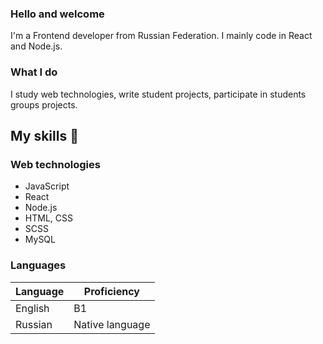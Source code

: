 ### Hello and welcome
I'm a Frontend developer from Russian Federation.
I mainly code in React and Node.js.

### What I do

I study web technologies, write student projects, participate in students groups projects.

## My skills 📜

### Web technologies

- JavaScript
- React
- Node.js
- HTML, CSS
- SCSS
- MySQL

### Languages

| Language      | Proficiency                                                               |
| ------------- | ------------------------------------------------------------------------- |
| English       | B1                                                                        |
| Russian       | Native language                                                           |

<!--
**anton2009danilov/anton2009danilov** is a ✨ _special_ ✨ repository because its `README.md` (this file) appears on your GitHub profile.

Here are some ideas to get you started:

- 🔭 I’m currently working on ...
- 🌱 I’m currently learning ...
- 👯 I’m looking to collaborate on ...
- 🤔 I’m looking for help with ...
- 💬 Ask me about ...
- 📫 How to reach me: ...
- 😄 Pronouns: ...
- ⚡ Fun fact: ...
-->
